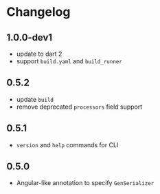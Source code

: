 # Changelog

## 1.0.0-dev1

- update to dart 2
- support `build.yaml` and `build_runner`

## 0.5.2

- update `build`
- remove deprecated `processors` field support

## 0.5.1

- `version` and `help` commands for CLI

## 0.5.0

- Angular-like annotation to specify `GenSerializer`
